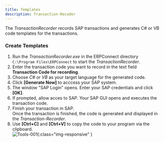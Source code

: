 ```yaml
---
title: Templates
description: Transaction-Recoder
---
```


The *TransactionRecorder* records SAP transactions and generates C# or VB code templates for the transactions.

### Create Templates

1. Run the *TransactionRecorder.exe* in the ERPConnect directory `C:\Program Files\ERPConnect` to start the *TransactionRecorder*.
2. Enter the transaction code you want to record in the text field **Transaction Code for recording**.
3. Choose *C#* or *VB* as your target language for the generated code.
4. Click **[Generate Now]** to acccess your SAP system. 
5. The window "SAP Login" opens. Enter your SAP credentials and click **[OK]**.
6. If prompted, allow acces to SAP. Your SAP GUI opens and executes the transaction code.
7. Finish your transaction in SAP. <br>
Once the transaction is finished, the code is generated and displayed in the *Transaction-Recorder*. 
8. Use **[Ctrl+C]** and **[Ctrl+V]** to copy the code to your program via the clipboard.<br>
![Tools-001]( site:assets/images/erpconnect/Tools-001.png){:class="img-responsive" }
